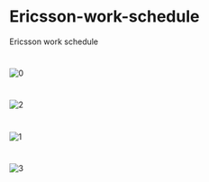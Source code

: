 # Ericsson-work-schedule
Ericsson work schedule
#
![0](https://github.com/user-attachments/assets/5762323b-30b2-4db7-a374-893ea2d28619)
#
![2](https://github.com/user-attachments/assets/e2b594dc-ad46-40c2-93a8-facc60f04310)
#
![1](https://github.com/user-attachments/assets/f3a31822-2e40-4947-8cb8-bb9db76ef85d)
#
![3](https://github.com/user-attachments/assets/5522092c-d974-4f5a-82e0-b8c9fcf7dac0)

